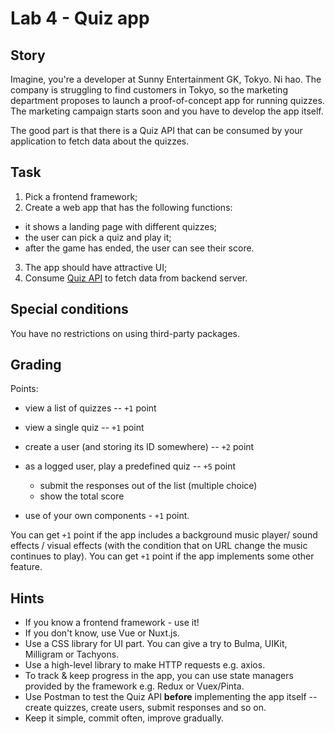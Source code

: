 # Lab 4 - Quiz app

## Story

Imagine, you're a developer at Sunny Entertainment GK, Tokyo. Ni hao. The company is struggling to find customers in Tokyo, so the marketing department proposes to launch a proof-of-concept app for running quizzes. The marketing campaign starts soon and you have to develop the app itself.

The good part is that there is a Quiz API that can be consumed by your application to fetch data about the quizzes.

## Task

1. Pick a frontend framework;
2. Create a web app that has the following functions:
  - it shows a landing page with different quizzes;
  - the user can pick a quiz and play it;
  - after the game has ended, the user can see their score.

3. The app should have attractive UI;
4. Consume [Quiz API](https://late-glitter-4431.fly.dev) to fetch data from backend server.

## Special conditions

You have no restrictions on using third-party packages.

## Grading

Points:

  - view a list of quizzes -- `+1` point
  - view a single quiz -- `+1` point
  - create a user (and storing its ID somewhere) -- `+2` point
  - as a logged user, play a predefined quiz -- `+5` point
    - submit the responses out of the list (multiple choice)
    - show the total score

  - use of your own components - `+1` point.

You can get `+1` point if the app includes a background music player/ sound effects / visual effects (with the condition that on URL change the music continues to play). You can get `+1` point if the app implements some other feature.

## Hints

- If you know a frontend framework - use it!
- If you don't know, use Vue or Nuxt.js.
- Use a CSS library for UI part. You can give a try to Bulma, UIKit, Milligram or Tachyons.
- Use a high-level library to make HTTP requests e.g. axios.
- To track & keep progress in the app, you can use state managers provided by the framework e.g. Redux or Vuex/Pinta.
- Use Postman to test the Quiz API **before** implementing the app itself -- create quizzes, create users, submit responses and so on.
- Keep it simple, commit often, improve gradually.

